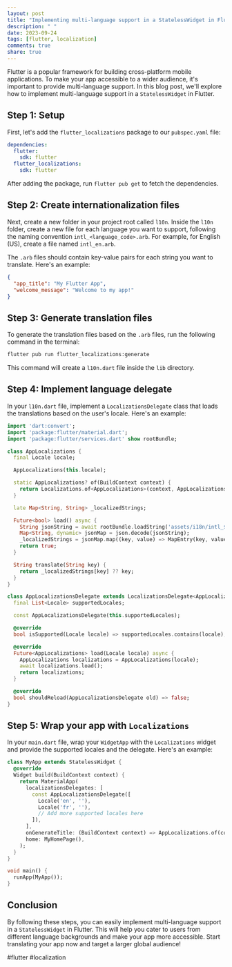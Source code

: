 ```yaml
---
layout: post
title: "Implementing multi-language support in a StatelessWidget in Flutter"
description: " "
date: 2023-09-24
tags: [flutter, localization]
comments: true
share: true
---
```


Flutter is a popular framework for building cross-platform mobile applications. To make your app accessible to a wider audience, it's important to provide multi-language support. In this blog post, we'll explore how to implement multi-language support in a `StatelessWidget` in Flutter.

## Step 1: Setup

First, let's add the `flutter_localizations` package to our `pubspec.yaml` file:

```yaml
dependencies:
  flutter:
    sdk: flutter
  flutter_localizations:
    sdk: flutter
```

After adding the package, run `flutter pub get` to fetch the dependencies.

## Step 2: Create internationalization files
Next, create a new folder in your project root called `l10n`. Inside the `l10n` folder, create a new file for each language you want to support, following the naming convention `intl_<language_code>.arb`. For example, for English (US), create a file named `intl_en.arb`.

The `.arb` files should contain key-value pairs for each string you want to translate. Here's an example:

```json
{
  "app_title": "My Flutter App",
  "welcome_message": "Welcome to my app!"
}
```

## Step 3: Generate translation files

To generate the translation files based on the `.arb` files, run the following command in the terminal:

```bash
flutter pub run flutter_localizations:generate
```

This command will create a `l10n.dart` file inside the `lib` directory.

## Step 4: Implement language delegate

In your `l10n.dart` file, implement a `LocalizationsDelegate` class that loads the translations based on the user's locale. Here's an example:

```dart
import 'dart:convert';
import 'package:flutter/material.dart';
import 'package:flutter/services.dart' show rootBundle;

class AppLocalizations {
  final Locale locale;

  AppLocalizations(this.locale);

  static AppLocalizations? of(BuildContext context) {
    return Localizations.of<AppLocalizations>(context, AppLocalizations);
  }

  late Map<String, String> _localizedStrings;

  Future<bool> load() async {
    String jsonString = await rootBundle.loadString('assets/i18n/intl_${locale.languageCode}.json');
    Map<String, dynamic> jsonMap = json.decode(jsonString);
    _localizedStrings = jsonMap.map((key, value) => MapEntry(key, value.toString()));
    return true;
  }

  String translate(String key) {
    return _localizedStrings[key] ?? key;
  }
}

class AppLocalizationsDelegate extends LocalizationsDelegate<AppLocalizations> {
  final List<Locale> supportedLocales;

  const AppLocalizationsDelegate(this.supportedLocales);

  @override
  bool isSupported(Locale locale) => supportedLocales.contains(locale);

  @override
  Future<AppLocalizations> load(Locale locale) async {
    AppLocalizations localizations = AppLocalizations(locale);
    await localizations.load();
    return localizations;
  }

  @override
  bool shouldReload(AppLocalizationsDelegate old) => false;
}
```

## Step 5: Wrap your app with `Localizations`

In your `main.dart` file, wrap your `WidgetApp` with the `Localizations` widget and provide the supported locales and the delegate. Here's an example:

```dart
class MyApp extends StatelessWidget {
  @override
  Widget build(BuildContext context) {
    return MaterialApp(
      localizationsDelegates: [
        const AppLocalizationsDelegate([
          Locale('en', ''),
          Locale('fr', ''),
          // Add more supported locales here
        ]),
      ],
      onGenerateTitle: (BuildContext context) => AppLocalizations.of(context)!.translate('app_title'),
      home: MyHomePage(),
    );
  }
}

void main() {
  runApp(MyApp());
}
```

## Conclusion

By following these steps, you can easily implement multi-language support in a `StatelessWidget` in Flutter. This will help you cater to users from different language backgrounds and make your app more accessible. Start translating your app now and target a larger global audience!

#flutter #localization